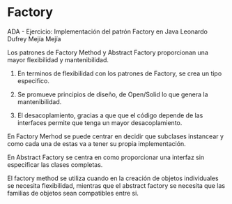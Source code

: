# Factory
ADA - Ejercicio: Implementación del patrón Factory en Java
Leonardo Dufrey Mejía Mejía

Los patrones de Factory Method y Abstract Factory proporcionan una mayor flexibilidad y mantenibilidad. 

1. En terminos de flexibilidad con los patrones de Factory, se crea un tipo especifico. 

2. Se promueve principios de diseño, de Open/Solid lo que genera la mantenibilidad. 

3. El desacoplamiento, gracias a que que el código depende de las interfaces permite que tenga un mayor desacoplamiento.

En Factory Merhod se puede centrar en decidir que subclases instancear y como cada una de estas va a tener su propia implementación.

En Abstract Factory se centra en como proporcionar una interfaz sin especificar las clases completas. 

El factory method se utiliza cuando en la creación de objetos individuales se necesita flexibilidad, mientras que el abstract factory se necesita que las familias de objetos sean compatibles entre si. 
